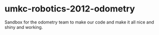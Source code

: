 umkc-robotics-2012-odometry
===========================
Sandbox for the odometry team to make our code and make it all nice and shiny and working.